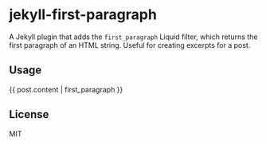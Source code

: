 
# jekyll-first-paragraph

  A Jekyll plugin that adds the `first_paragraph` Liquid filter, which returns the first paragraph of an HTML string. Useful for creating excerpts for a post.

## Usage
  
  {{ post.content | first_paragraph }}

## License

  MIT